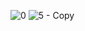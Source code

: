 ![0](https://user-images.githubusercontent.com/59412013/221348161-ecb34861-33d8-4ccd-a0dd-a0a57a0d006f.jpg)
![5 - Copy](https://user-images.githubusercontent.com/59412013/221348183-53bd5341-c25d-4ede-9542-beb493e287e3.jpg)
